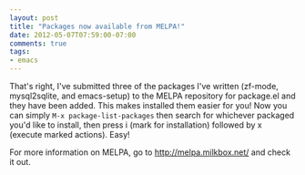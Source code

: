 ```yaml
---
layout: post
title: "Packages now available from MELPA!"
date: 2012-05-07T07:59:00-07:00
comments: true
tags:
- emacs
---
```

That's right, I've submitted three of the packages I've written (zf-mode, mysql2sqlite, and emacs-setup) to the MELPA repository for package.el and they have been added. This makes installed them easier for you! Now you can simply `M-x package-list-packages` then search for whichever packaged you'd like to install, then press i (mark for installation) followed by x (execute marked actions). Easy!

For more information on MELPA, go to http://melpa.milkbox.net/ and check it out.
